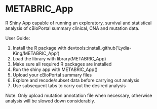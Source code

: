 # METABRIC_App
R Shiny App capable of running an exploratory, survival and statistical analysis of cBioPortal summary clinical, CNA and mutation data.

User Guide:
1) Install the R package with devtools::install_github('Lydia-King/METABRIC_App')
2) Load the library with library(METABRIC_App)
3) Make sure all required R packages are installed 
3) Run the shiny app with METABRIC_App()
4) Upload your cBioPortal summary files
5) Explore and recode/subset data before carrying out analysis 
6) Use subsequent tabs to carry out the desired analysis

Note: Only upload mutation annotation file when necessary, otherwise analysis will be slowed down considerably. 
